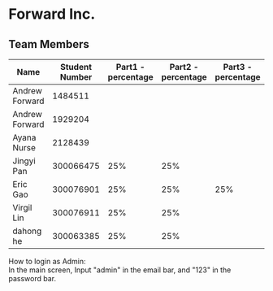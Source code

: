 ﻿# Forward Inc.

## Team Members

| Name | Student Number |Part1 - percentage|Part2 - percentage|Part3 - percentage|
| --- | --- | ---| ---|---|
| Andrew Forward | 1484511  |
| Andrew Forward | 1929204  |
| Ayana Nurse | 2128439 |
| Jingyi Pan | 300066475|25%|25%|
| Eric Gao| 300076901|25%|25%|25%|
| Virgil Lin| 300076911|25%|25%|
| dahong he| 300063385|25%|25%|

How to login as Admin:  
In the main screen, Input "admin" in the email bar, and "123" in the password bar.  
